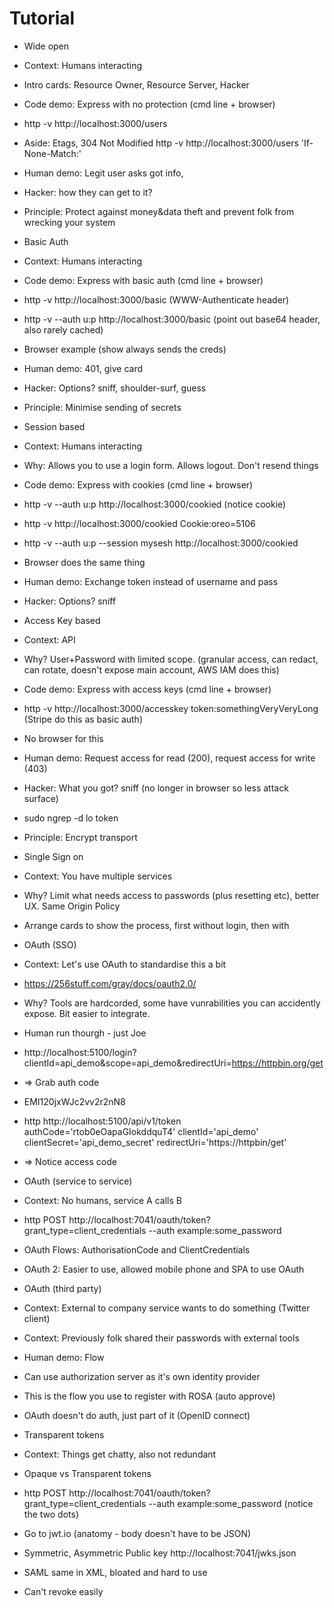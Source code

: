 # Tutorial

* Wide open
 * Context: Humans interacting 
 * Intro cards: Resource Owner, Resource Server, Hacker
 * Code demo: Express with no protection (cmd line + browser)
 * http -v http://localhost:3000/users
 * Aside: Etags, 304 Not Modified http -v http://localhost:3000/users 'If-None-Match:'
 * Human demo: Legit user asks got info, 
 * Hacker: how they can get to it?
 * Principle: Protect against money&data theft and prevent folk from wrecking your system

* Basic Auth
 * Context: Humans interacting
 * Code demo: Express with basic auth (cmd line + browser)
 * http -v http://localhost:3000/basic (WWW-Authenticate header)
 * http -v --auth u:p http://localhost:3000/basic (point out base64 header, also rarely cached)
 * Browser example (show always sends the creds)
 * Human demo: 401, give card
 * Hacker: Options? sniff, shoulder-surf, guess
 * Principle: Minimise sending of secrets

* Session based
 * Context: Humans interacting
 * Why: Allows you to use a login form. Allows logout. Don't resend things 
 * Code demo: Express with cookies (cmd line + browser)
 * http -v --auth u:p http://localhost:3000/cookied (notice cookie)
 * http -v http://localhost:3000/cookied Cookie:oreo=5106
 * http -v --auth u:p --session mysesh http://localhost:3000/cookied
 * Browser does the same thing
 * Human demo: Exchange token instead of username and pass
 * Hacker: Options? sniff

* Access Key based
 * Context: API 
 * Why? User+Password with limited scope. (granular access, can redact, can rotate, doesn't expose main account, AWS IAM does this)
 * Code demo: Express with access keys (cmd line + browser)
 * http -v http://localhost:3000/accesskey token:somethingVeryVeryLong (Stripe do this as basic auth)
 * No browser for this
 * Human demo: Request access for read (200), request access for write (403)
 * Hacker: What you got? sniff (no longer in browser so less attack surface)
 * sudo ngrep -d lo token
 * Principle: Encrypt transport

* Single Sign on
 * Context: You have multiple services
 * Why? Limit what needs access to passwords (plus resetting etc), better UX. Same Origin Policy
 * Arrange cards to show the process, first without login, then with 

* OAuth (SSO)
 * Context: Let's use OAuth to standardise this a bit
 * https://256stuff.com/gray/docs/oauth2.0/
 * Why? Tools are hardcorded, some have vunrabilities you can accidently expose. Bit easier to integrate.
 * Human run thourgh - just Joe
 * http://localhost:5100/login?clientId=api_demo&scope=api_demo&redirectUri=https://httpbin.org/get
 * => Grab auth code
 * EMI120jxWJc2vv2r2nN8
 * http http://localhost:5100/api/v1/token authCode='rtob0eOapaGIokddquT4' clientId='api_demo' clientSecret='api_demo_secret' redirectUri='https://httpbin/get'
 * => Notice access code

* OAuth (service to service)
 * Context: No humans, service A calls B
 * http POST http://localhost:7041/oauth/token?grant_type=client_credentials --auth example:some_password
 * OAuth Flows: AuthorisationCode and ClientCredentials
 * OAuth 2: Easier to use, allowed mobile phone and SPA to use OAuth

* OAuth (third party)
 * Context: External to company service wants to do something (Twitter client)
 * Context: Previously folk shared their passwords with external tools
 * Human demo: Flow
 * Can use authorization server as it's own identity provider
 * This is the flow you use to register with ROSA (auto approve)
 * OAuth doesn't do auth, just part of it (OpenID connect)

* Transparent tokens
 * Context: Things get chatty, also not redundant
 * Opaque vs Transparent tokens 
*  http POST http://localhost:7041/oauth/token?grant_type=client_credentials --auth example:some_password (notice the two dots)
 * Go to jwt.io (anatomy - body doesn't have to be JSON)
 * Symmetric, Asymmetric Public key http://localhost:7041/jwks.json
 * SAML same in XML, bloated and hard to use
 * Can't revoke easily
